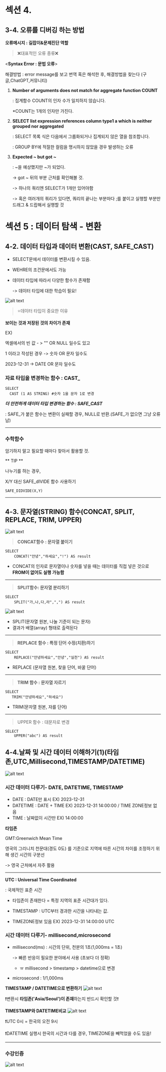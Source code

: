 # 섹션 4.
## 3-4. 오류를 디버깅 하는 방법
**오류메시지 : 길잡이&문제진단 역할**

> ❌대표적인 오류 종류❌

<**Syntax Error : 문법 오류**>

해결방법 : error message를 보고 번역 혹은 해석한 후, 해결방법을 찾는다 (구글,ChatGPT,커뮤니티)

1. **Number of arguments does not match for aggregate function COUNT**

    : 집계함수 COUNT의 인자 수가 일치하지 않습니다.

    *COUNT는 1개의 인자만 가진다.

2. **SELECT list expression references column type1 a which is neither grouped nor aggregated**

    : SELECT 목록 식은 다음에서 그룹화되거나 집계되지 않은 열을 참조합니다.
    
    : GROUP BY에 적절한 컬럼을 명시하지 않았을 경우 발생하는 오류

3. **Expected ~ but got ~**

    : ~을 예상했지만 ~가 되었다.

    -> got ~ 뒤의 부분 근처를 확인해볼 것.

    -> 하나의 쿼리엔 SELECT가 1개만 있어야함

    -> 혹은 여러개의 쿼리가 있다면, 쿼리의 끝나는 부분마다 ;를 붙이고 실행할 부분만 드래그 & 드랍해서 실행할 것

# 섹션 5 : 데이터 탐색 - 변환
## 4-2. 데이터 타입과 데이터 변환(CAST, SAFE_CAST)

- SELECT문에서 데이터를 변환시킬 수 있음.

- WEHRE의 조건문에서도 가능
 
- 데이터 타입에 따라서 다양한 함수가 존재함

    -> 데이터 타입에 대한 학습이 필요!

![alt text](<../image/4주차/데이터 타입 예시.png>)

> ⭐데이터 타입이 중요한 이유

**보이는 것과 저장된 것의 차이가 존재**

EX)

엑셀에서의 빈 값 - > "" OR NULL 일수도 있고

1 이라고 작성된 경우 -> 숫자 OR 문자 일수도

2023-12-31 -> DATE OR 문자 일수도

### 자료 타입을 변경하는 함수 : CAST_
```
SELECT
  CAST (1 AS STRING) #숫자 1을 문자 1로 변경
```

**_더 안전하게 데이터 타입 변경하는 함수 : SAFE_CAST_**

: SAFE_가 붙은 함수는 변환이 실패할 경우, NULL로 반환.(SAFE_가 없으면 그냥 오류남)

---

### 수학함수

암기하지 말고 필요할 때마다 찾아서 활용할 것.

** TIP **

나누기를 하는 경우,

X/Y 대신 SAFE_dIVIDE 함수 사용하기
```
SAFE_DIDVIDE(X,Y)
```
---

## 4-3. 문자열(STRING) 함수(CONCAT, SPLIT, REPLACE, TRIM, UPPER) 

![alt text](<../image/4주차/문자열 함수.png>)

> **CONCAT함수 : 문자열 붙이기**
```
SELECT
    CONCAT("안녕","하세요","!") AS result
```
- CONCAT의 인자로 문자열이나 숫자를 넣을 때는 데이터를 직접 넣은 것으로 **FROM이 없어도 실행 가능함**

---

> **SPLIT함수: 문자열 분리하기**


```
SELECT
    SPLIT("가,나,다,라",",") AS result
```
![alt text](<../image/4주차/split 결과.png>)

 - SPLIT(문자열 원본, 나눌 기준이 되는 문자)
 - 결과가 배열(array) 형태로 출력된다

 --- 

> **REPLACE 함수 : 특정 단어 수정(치환)하기**

```
SELECT
    REPLACE("안녕하세요","안녕","실천") AS result
```
- REPLACE (문자열 원본, 찾을 단어, 바꿀 단어)
---
 > **TRIM 함수 : 문자열 자르기**
 ```
 SELECT
    TRIM("안녕하세요","하세요")
 ```
 - TRIM(문자열 원본, 자를 단어)

 ---

> UPPER 함수 : 대문자로 변경
```
SELECT
    UPPER("abc") AS result
```

## 4-4.날짜 및 시간 데이터 이해하기(1)(타임존,UTC,Millisecond,TIMESTAMP/DATETIME)
![alt text](<../image/4주차/날짜 및 시간 데이터.png>)


### 시간 데이터 다루기- DATE, DATETIME, TIMESTAMP

* DATE : DATE만 표시 EX) 2023-12-31
* DATETIME : DATE + TIME EX) 2023-12-31 14:00:00 / TIME ZONE정보 없음
* TIME : 날짜없이 시간만 EX) 14:00:00

**타임존**

GMT:Greenwich Mean Time

영국의 그리니치 천문대(경도 0도) 를 기준으로 지역에 따른 시간의 차이를 조정하기 위해 생긴 시간의 구분선

-> 영국 근처에서 자주 활용

---

**UTC : Universal Time Coordinated**

: 국제적인 표준 시간
- 타임존이 존재한다 = 특정 지역의 표준 시간대가 있다.

- TIMESTAMP : UTC부터 경과한 시간을 나타내는 값.
- TIMEZONE정보 있음
EX) 2023-12-31 14:00:00 UTC

### 시간 데이터 다루기- millisecond,microsecond

- millisecond(ms) : 시간의 단위, 천분의 1초(1,000ms = 1초)

    -> 빠른 반응이 필요한 분야에서 사용 (초보다 더 정확)
    - ㅠ millisecond > timestamp > datetime으로 변경
- microsecond : 1/1,000ms

**TIMESTAMP / DATETIME으로 변환하기**
![alt text](../image/4주차/timestamp변환.png)

❗변환시 **타임존('Asia/Seoul')이 존재**하는지 반드시 확인할 것❗

**TIMESTAMP와 DATETIME비교**
![alt text](../image/4주차/TIMESTAMP&DATETIME비교.png)

❗UTC 0시 = 한국의 오전 9시

❗DATETIME 실행시 한국의 시간과 다를 경우, TIMEZONE을 빼먹었을 수도 있음!

---

### 수강인증
![alt text](../image/4주차/수강인증.png)